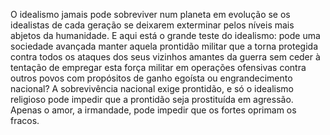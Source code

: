 ﻿O idealismo jamais pode sobreviver num planeta em evolução se os idealistas de cada geração se deixarem exterminar pelos níveis mais abjetos da humanidade. E aqui está o grande teste do idealismo: pode uma sociedade avançada manter aquela prontidão militar que a torna protegida contra todos os ataques dos seus vizinhos amantes da guerra sem ceder à tentação de empregar esta força militar em operações ofensivas contra outros povos com propósitos de ganho egoísta ou  engrandecimento nacional? A sobrevivência nacional exige prontidão, e só o idealismo religioso pode impedir que a prontidão seja prostituída em agressão. Apenas o amor, a irmandade, pode impedir que os fortes oprimam os fracos.